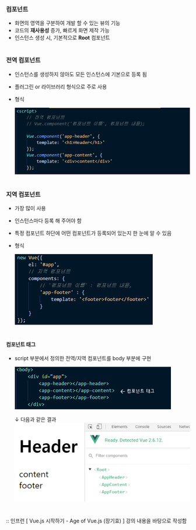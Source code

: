 ### 컴포넌트 
- 화면의 영역을 구분하여 개발 할 수 있는 뷰의 기능 
- 코드의 **재사용성** 증가, 빠르게 화면 제작 가능 
- 인스턴스 생성 시, 기본적으로 **Root** 컴포넌트 
#
### 전역 컴포넌트 
- 인스턴스를 생성하지 않아도 모든 인스턴스에 기본으로 등록 됨
- 플러그린 or 라이브러리 형식으로 주로 사용
- 형식   
  
  <img src="/Vue/img/전역컴포넌트.png">
#  
### 지역 컴포넌트 
- 가장 많이 사용
- 인스턴스마다 등록 해 주어야 함
- 특정 컴포넌트 하단에 어떤 컴포넌트가 등록되어 있는지 한 눈에 알 수 있음
- 형식    
  
  <img src="/Vue/img/지역컴포넌트.png">
 #
 #### 컴포넌트 태그 
 - script 부분에서 정의한 전역/지역 컴포넌트를 body 부분에 구현  
  
   <img src="/Vue/img/컴포넌트태그.png">   
   
   ↓ 다음과 같은 결과   
    <img src="/Vue/img/결과.png"> 
#
:: 인프런 [ Vue.js 시작하기 - Age of Vue.js (장기효) ] 강의 내용을 바탕으로 작성함



